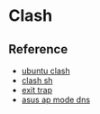 # Clash



## Reference

- [ubuntu clash](https://juejin.cn/post/7065548789997633567)
- [clash sh](https://gist.github.com/cld4h/9a03ec2f826a25be5ab974fdbc540de4)
- [exit trap](https://www.tobstarr.com/2017/03/25/cleaning-up-in-bash-scripts/)
- [asus ap mode dns](https://www.snbforums.com/threads/ac68-in-access-point-mode-using-its-own-dns-servers.54392/)